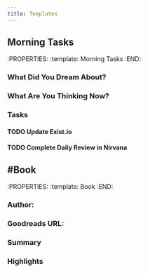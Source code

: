 ```yaml
---
title: Templates
---
```


## **Morning Tasks**
:PROPERTIES:
:template: Morning Tasks
:END:
### **What Did You Dream About?**
### **What Are You Thinking Now?**
### **Tasks**
#### TODO Update Exist.io
#### TODO Complete Daily Review in Nirvana
## **#Book**
:PROPERTIES:
:template: Book
:END:
### Author:
### Goodreads URL:
### Summary
### Highlights
